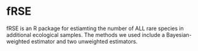 # fRSE
fRSE is an R package for estiamting the number of ALL rare species in additional ecological samples. The methods we used include a Bayesian-weighted estimator and two unweighted estimators.
